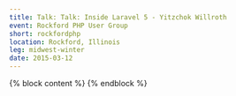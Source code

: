 ```yaml
---
title: Talk: Talk: Inside Laravel 5 - Yitzchok Willroth
event: Rockford PHP User Group
short: rockfordphp
location: Rockford, Illinois
leg: midwest-winter
date: 2015-03-12
---
```

{% block content %}
{% endblock %}